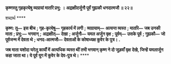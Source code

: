 **कृष्णस्तु गृहकृत्येषु व्यग्रायां मातरि प्रभु: ।** **अद्राक्षीदर्जुनौ पूर्वं गुह्यकौ धनदात्मजौ ॥ २२॥** 

शब्दार्थ **** 

**कृष्ण: तु—** **इस बीच** **; गृह-कृत्येषु—** **गृहकार्य में लगी** **; व्यग्रायाम्—** **अत्यन्त व्यस्त** **; मातरि—** **जब उनकी माता** **; प्रभु:—** **भगवान्** **;** **अद्राक्षीत्—** **देखा** **; अर्जुनौ—** **यमल अर्जुन वृक्ष** **; पूर्वम्—** **उसके पूर्व** **; गुह्यकौ—** **जो पूर्वजन्म में देवता थे** **; धनद-आत्मजौ—** **देवताओं के कोषाध्यक्ष कुवेर के पुत्र।** **.** 

**जब माता यशोदा घरेलू कार्यों में अत्यधिक व्यस्त थीं तभी भगवान् कृष्ण ने दो जुड़वाँ वृक्ष** **देखे, जिन्हें यमलार्जुन कहा जाता था। ये पूर्व युग में कुवेर के देव-पुत्र थे।** **** 